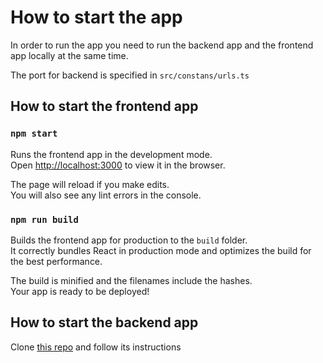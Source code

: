 # How to start the app

In order to run the app you need to run the backend app and the frontend app locally at the same time.

The port for backend is specified in `src/constans/urls.ts`

## How to start the frontend app

### `npm start`

Runs the frontend app in the development mode.\
Open [http://localhost:3000](http://localhost:3000) to view it in the browser.

The page will reload if you make edits.\
You will also see any lint errors in the console.

### `npm run build`

Builds the frontend app for production to the `build` folder.\
It correctly bundles React in production mode and optimizes the build for the best performance.

The build is minified and the filenames include the hashes.\
Your app is ready to be deployed!

## How to start the backend app

Clone [this repo](https://github.com/dimagimburg/interview-server) and follow its instructions
